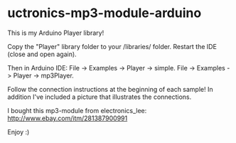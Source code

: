 # uctronics-mp3-module-arduino
This is my Arduino Player library!

Copy the "Player" library folder to your <arduinosketchfolder>/libraries/ folder.
Restart the IDE (close and open again).

Then in Arduino IDE:
File -> Examples -> Player -> simple.
File -> Examples -> Player -> mp3Player.

Follow the connection instructions at the beginning of each sample!
In addition I've included a picture that illustrates the connections.

I bought this mp3-module from electronics_lee:
http://www.ebay.com/itm/281387900991

Enjoy :)

